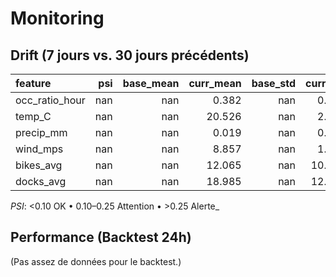 # Monitoring

## Drift (7 jours vs. 30 jours précédents)
| feature        |   psi |   base_mean |   curr_mean |   base_std |   curr_std |   n_base |   n_curr | psi_flag   |
|:---------------|------:|------------:|------------:|-----------:|-----------:|---------:|---------:|:-----------|
| occ_ratio_hour |   nan |         nan |       0.382 |        nan |      0.288 |        0 |    22423 | n/a        |
| temp_C         |   nan |         nan |      20.526 |        nan |      2.097 |        0 |    22423 | n/a        |
| precip_mm      |   nan |         nan |       0.019 |        nan |      0.053 |        0 |    22423 | n/a        |
| wind_mps       |   nan |         nan |       8.857 |        nan |      1.467 |        0 |    22423 | n/a        |
| bikes_avg      |   nan |         nan |      12.065 |        nan |     10.575 |        0 |    22423 | n/a        |
| docks_avg      |   nan |         nan |      18.985 |        nan |     12.516 |        0 |    22423 | n/a        |

_PSI_: <0.10 OK • 0.10–0.25 Attention • >0.25 Alerte_

## Performance (Backtest 24h)
(Pas assez de données pour le backtest.)
